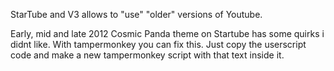 StarTube and V3 allows to "use" "older" versions of Youtube.

Early, mid and late 2012 Cosmic Panda theme on Startube has some quirks i didnt like.
With tampermonkey you can fix this.
Just copy the userscript code and make a new tampermonkey script with that text inside it.
